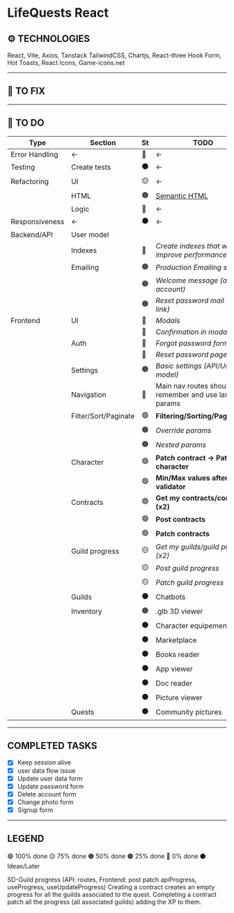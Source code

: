 # LifeQuests React

## ⚙️ TECHNOLOGIES
React, Vite, Axios, Tanstack
TailwindCSS, Chartjs, React-three
Hook Form, Hot Toasts, React Icons, Game-icons.net
___

## 🔧 TO FIX

___

## 🔳 TO DO
| Type           | Section              | St  | TODO                                                                        |
| -------------- | -------------------- | --- | --------------------------------------------------------------------------- |
| Error Handling | ←                    | 🔴  | ←                                                                           |
| Testing        | Create tests         | ⚫   | ←                                                                           |
| Refactoring    | UI                   | 🟡  | ←                                                                           |
|                | HTML                 | 🟠  | [Semantic HTML](https://www.w3schools.com/html/html5_semantic_elements.asp) |
|                | Logic                | 🔴  | ←                                                                           |
| Responsiveness | ←                    | ⚫   | ←                                                                           |
| Backend/API    | User model           |     |                                                                             |
|                | Indexes              | 🔴  | *Create indexes that will improve performances*                             |
|                | Emailing             | 🟠  | *Production Emailing service*                                               |
|                |                      | 🟠  | *Welcome message (activate account)*                                        |
|                |                      | 🟠  | *Reset password mail (reset link)*                                          |
| Frontend       | UI                   | 🔴  | *Modals*                                                                    |
|                |                      | 🔴  | *Confirmation in modal*                                                     |
|                | Auth                 | 🔴  | *Forgot password form*                                                      |
|                |                      | 🔴  | *Reset password page+form*                                                  |
|                | Settings             | 🟠  | *Basic settings (API/User model)*                                           |
|                | Navigation           | 🔴  | Main nav routes should remember and use last params                         |
|                | Filter/Sort/Paginate | 🟢  | **Filtering/Sorting/Paginating**                                            |
|                |                      | 🟠  | *Override params*                                                           |
|                |                      | 🟠  | *Nested params*                                                             |
|                | Character            | 🟢  | **Patch contract → Patch character**                                        |
|                |                      | 🟢  | **Min/Max values after patch validator**                                    |
|                | Contracts            | 🟢  | **Get my contracts/contract (x2)**                                          |
|                |                      | 🟢  | **Post contracts**                                                          |
|                |                      | 🟢  | **Patch contracts**                                                         |
|                | Guild progress       | 🟡  | *Get my guilds/guild progress (x2)*                                         |
|                |                      | 🟡  | *Post guild progress*                                                       |
|                |                      | 🟡  | *Patch guild progress*                                                      |
|                | Guilds               | ⚫   | Chatbots                                                                    |
|                | Inventory            | 🟠  | .glb 3D viewer                                                              |
|                |                      | ⚫   | Character equipement/perks                                                  |
|                |                      | ⚫   | Marketplace                                                                 |
|                |                      | ⚫   | Books reader                                                                |
|                |                      | ⚫   | App viewer                                                                  |
|                |                      | ⚫   | Doc reader                                                                  |
|                |                      | ⚫   | Picture viewer                                                              |
|                | Quests               | ⚫   | Community pictures                                                          |

___

## COMPLETED TASKS
- [x] Keep session alive
- [x] user data flow issue
- [x] Update user data form
- [x] Update password form
- [x] Delete account form
- [x] Change photo form
- [x] Signup form

___

## LEGEND
🟢 100% done
🟡 75% done
🟠 50% done
🟤 25% done
🔴 0% done
⚫ Ideas/Later

SD-Guild progress (API: routes, Frontend: post patch apiProgress, useProgress, useUpdateProgress) Creating a contract creates an empty progress for all the guilds associated to the quest. Completing a contract patch all the progress (all associated guilds) adding the XP to them.